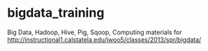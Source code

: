bigdata_training
================

Big Data, Hadoop, Hive, Pig, Sqoop, Computing materials for http://instructional1.calstatela.edu/jwoo5/classes/2013/spr/bigdata/